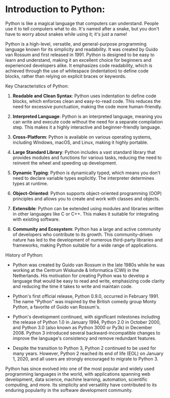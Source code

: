 # Introduction to Python:

Python is like a magical language that computers can understand. People use it to tell computers what to do. It's named after a snake, but you don't have to worry about snakes while using it; it's just a name!

Python is a high-level, versatile, and general-purpose programming language known for its simplicity and readability. It was created by Guido van Rossum and first released in 1991. Python is designed to be easy to learn and understand, making it an excellent choice for beginners and experienced developers alike. It emphasizes code readability, which is achieved through the use of whitespace (indentation) to define code blocks, rather than relying on explicit braces or keywords.

Key Characteristics of Python:
1. **Readable and Clean Syntax**: Python uses indentation to define code blocks, which enforces clean and easy-to-read code. This reduces the need for excessive punctuation, making the code more human-friendly.

2. **Interpreted Language**: Python is an interpreted language, meaning you can write and execute code without the need for a separate compilation step. This makes it a highly interactive and beginner-friendly language.

3. **Cross-Platform**: Python is available on various operating systems, including Windows, macOS, and Linux, making it highly portable.

4. **Large Standard Library**: Python includes a vast standard library that provides modules and functions for various tasks, reducing the need to reinvent the wheel and speeding up development.

5. **Dynamic Typing**: Python is dynamically typed, which means you don't need to declare variable types explicitly. The interpreter determines types at runtime.

6. **Object-Oriented**: Python supports object-oriented programming (OOP) principles and allows you to create and work with classes and objects.

7. **Extensible**: Python can be extended using modules and libraries written in other languages like C or C++. This makes it suitable for integrating with existing software.

8. **Community and Ecosystem**: Python has a large and active community of developers who contribute to its growth. This community-driven nature has led to the development of numerous third-party libraries and frameworks, making Python suitable for a wide range of applications.

History of Python:
- Python was created by Guido van Rossum in the late 1980s while he was working at the Centrum Wiskunde & Informatica (CWI) in the Netherlands. His motivation for creating Python was to develop a language that would be easy to read and write, emphasizing code clarity and reducing the time it takes to write and maintain code.

- Python's first official release, Python 0.9.0, occurred in February 1991. The name "Python" was inspired by the British comedy group Monty Python, a favorite of Guido van Rossum's.

- Python's development continued, with significant milestones including the release of Python 1.0 in January 1994, Python 2.0 in October 2000, and Python 3.0 (also known as Python 3000 or Py3k) in December 2008. Python 3 introduced several backward-incompatible changes to improve the language's consistency and remove redundant features.

- Despite the transition to Python 3, Python 2 continued to be used for many years. However, Python 2 reached its end of life (EOL) on January 1, 2020, and all users are strongly encouraged to migrate to Python 3.

Python has since evolved into one of the most popular and widely used programming languages in the world, with applications spanning web development, data science, machine learning, automation, scientific computing, and more. Its simplicity and versatility have contributed to its enduring popularity in the software development community.

